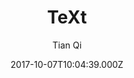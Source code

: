 ---
title: TeXt
github: https://github.com/kitian616/jekyll-TeXt-theme
demo: https://tianqi.name/jekyll-TeXt-theme/
author: Tian Qi
ssg:
  - Jekyll
cms:
  - Markdown
date: 2017-10-07T10:04:39.000Z
description: >-
  💎 🐳 A super customizable Jekyll theme for personal site, team site, blog,
  project, documentation, etc.
draft: true
publish_date: '2017-10-07T10:04:39Z'
update_date: '2022-02-20T14:37:00Z'
github_star: 2569
github_fork: 2186
---